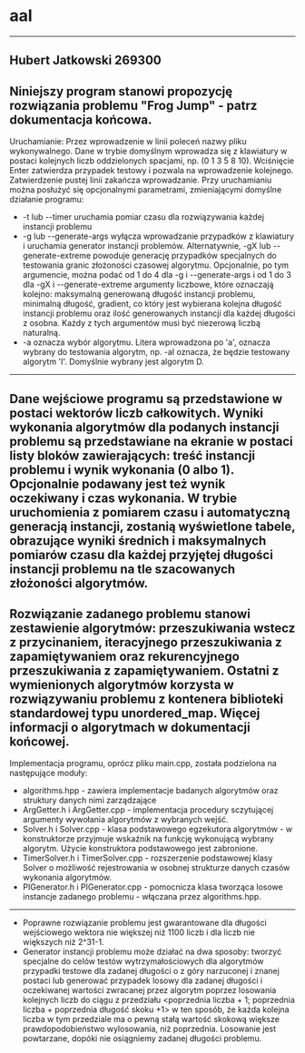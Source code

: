 # aal
----------------------------------------------------------------------------
Hubert Jatkowski 269300
----------------------------------------------------------------------------
Niniejszy program stanowi propozycję rozwiązania problemu "Frog Jump" - patrz dokumentacja końcowa.
----------------------------------------------------------------------------
Uruchamianie: Przez wprowadzenie w linii poleceń nazwy pliku wykonywalnego.
Dane w trybie domyślnym wprowadza się z klawiatury w postaci kolejnych liczb oddzielonych spacjami, np. (0 1 3 5 8 10). Wciśnięcie Enter zatwierdza przypadek testowy i pozwala na wprowadzenie kolejnego. Zatwierdzenie pustej linii zakańcza wprowadzanie.
Przy uruchamianiu można posłużyć się opcjonalnymi parametrami, zmieniającymi domyślne działanie programu:
- -t lub --timer uruchamia pomiar czasu dla rozwiązywania każdej instancji problemu
- -g lub --generate-args wyłącza wprowadzanie przypadków z klawiatury i uruchamia generator instancji problemów. Alternatywnie, -gX lub --generate-extreme powoduje generację przypadków specjalnych do testowania granic złożoności czasowej algorytmu. Opcjonalnie, po tym argumencie, można podać od 1 do 4 dla -g i --generate-args i od 1 do 3 dla -gX i --generate-extreme argumenty liczbowe, które oznaczają kolejno: maksymalną generowaną długość instancji problemu, minimalną długość, gradient, co który jest wybierana kolejna długość instancji problemu oraz ilość generowanych instancji dla każdej długości z osobna. Każdy z tych argumentów musi być niezerową liczbą naturalną.
- -a oznacza wybór algorytmu. Litera wprowadzona po 'a', oznacza wybrany do testowania algorytm, np. -aI oznacza, że będzie testowany algorytm 'I'. Domyślnie wybrany jest algorytm D.
-----------------------------------------------------------------------------
Dane wejściowe programu są przedstawione w postaci wektorów liczb całkowitych. Wyniki wykonania algorytmów dla podanych instancji problemu są przedstawiane na ekranie w postaci listy bloków zawierających: treść instancji problemu i wynik wykonania (0 albo 1). Opcjonalnie podawany jest też wynik oczekiwany i czas wykonania. W trybie uruchomienia z pomiarem czasu i automatyczną generacją instancji, zostanią wyświetlone tabele, obrazujące wyniki średnich i maksymalnych pomiarów czasu dla każdej przyjętej długości instancji problemu na tle szacowanych złożoności algorytmów.
-----------------------------------------------------------------------------
Rozwiązanie zadanego problemu stanowi zestawienie algorytmów: przeszukiwania wstecz z przycinaniem, iteracyjnego przeszukiwania z zapamiętywaniem oraz rekurencyjnego przeszukiwania z zapamiętywaniem. Ostatni z wymienionych algorytmów korzysta w rozwiązywaniu problemu z kontenera biblioteki standardowej typu unordered_map. Więcej informacji o algorytmach w dokumentacji końcowej.
-----------------------------------------------------------------------------
Implementacja programu, oprócz pliku main.cpp, została podzielona na następujące moduły:
- algorithms.hpp - zawiera implementacje badanych algorytmów oraz struktury danych nimi zarządzające
- ArgGetter.h i ArgGetter.cpp - implementacja procedury sczytującej argumenty  wywołania algorytmów z wybranych wejść.
- Solver.h i Solver.cpp - klasa podstawowego egzekutora algorytmów - w konstruktorze przyjmuje wskaźnik na funkcję wykonującą wybrany algorytm. Użycie konstruktora podstawowego jest zabronione.
- TimerSolver.h i TimerSolver.cpp - rozszerzenie podstawowej klasy Solver o możliwość rejestrowania w osobnej strukturze danych czasów wykonania algorytmów.
- PIGenerator.h i PIGenerator.cpp - pomocnicza klasa tworząca losowe instancje zadanego problemu - włączana przez algorithms.hpp.
-----------------------------------------------------------------------------
- Poprawne rozwiązanie problemu jest gwarantowane dla długości wejściowego wektora nie większej niż 1100 liczb i dla liczb nie większych niż 2^31-1.
- Generator instancji problemu może działać na dwa sposoby: tworzyć specjalne do celów testów wytrzymałościowych dla algorytmów przypadki testowe dla zadanej długości o z góry narzuconej i znanej postaci lub generować przypadek losowy dla zadanej długości i oczekiwanej wartości zwracanej przez algorytm poprzez losowania kolejnych liczb do ciągu z przedziału <poprzednia liczba + 1; poprzednia liczba + poprzednia długość skoku +1> w ten sposób, że każda kolejna liczba w tym przedziale ma o pewną stałą wartość skokową większe prawdopodobieństwo wylosowania, niż poprzednia. Losowanie jest powtarzane, dopóki nie osiągniemy zadanej długości problemu.
